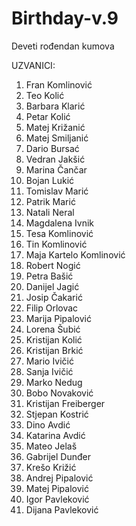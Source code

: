 # Birthday-v.9
Deveti rođendan kumova

UZVANICI:

1. Fran Komlinović
2. Teo Kolić
3. Barbara Klarić
4. Petar Kolić
5. Matej Križanić
6. Matej Smiljanić
7. Dario Bursać
8. Vedran Jakšić
9. Marina Čančar
10. Bojan Lukić
11. Tomislav Marić
12. Patrik Marić
13. Natali Neral
14. Magdalena Ivnik
15. Tesa Komlinović
16. Tin Komlinović
17. Maja Kartelo Komlinović
18. Robert Nogić
19. Petra Bašić
20. Danijel Jagić
21. Josip Čakarić
22. Filip Orlovac
23. Marija Pipalović
24. Lorena Šubić
25. Kristijan Kolić
26. Kristijan Brkić
27. Mario Ivičić
28. Sanja Ivičić
29. Marko Nedug
30. Bobo Novaković
31. Kristijan Freiberger
32. Stjepan Kostrić
33. Dino Avdić
34. Katarina Avdić
35. Mateo Jelaš
36. Gabrijel Dunđer
37. Krešo Križić
38. Andrej Pipalović
39. Matej Pipalović
40. Igor Pavleković
41. Dijana Pavleković
